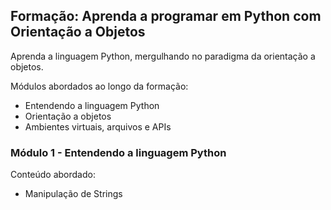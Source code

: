 ## Formação: Aprenda a programar em Python com Orientação a Objetos

Aprenda a linguagem Python, mergulhando no paradigma da orientação a objetos.

Módulos abordados ao longo da formação:
- Entendendo a linguagem Python
- Orientação a objetos
- Ambientes virtuais, arquivos e APIs


### Módulo 1 - Entendendo a linguagem Python
Conteúdo abordado:
  - Manipulação de Strings
